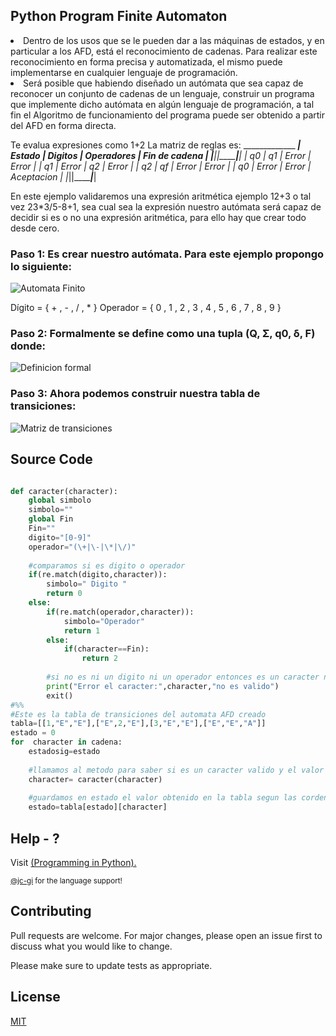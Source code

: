 ## Python Program Finite Automaton

  <li>Dentro de los usos que se le pueden dar a las máquinas de estados, y en particular a los AFD, está el reconocimiento de cadenas. Para realizar este reconocimiento en forma precisa y automatizada, el mismo puede implementarse en cualquier lenguaje de programación.
 </li>
  <li>Será posible que habiendo diseñado un autómata que sea capaz de reconocer un conjunto de cadenas de un lenguaje, construir un programa que implemente dicho autómata en algún lenguaje de programación, a tal fin el Algoritmo de funcionamiento del programa puede ser obtenido a partir del AFD en forma directa. 
  </li>
  

Te evalua expresiones como 1+2 
La matriz de reglas es:
<a>_________________________________________________________________</a>
<a>|   Estado  |   Digitos     |   Operadores      | Fin de cadena |</a>
<a>|___________|_______________|___________________|_______________|</a>
<a>|   q0      |   q1          |   Error           |   Error       |</a>
<a>|   q1      |   Error       |   q2              |   Error       |</a>
<a>|   q2      |   qf          |   Error           |   Error       |</a>
<a>|   q0      |   Error       |   Error           |   Aceptacion  |</a>
<a>|___________|_______________|___________________|_______________|</a>
 
</ol>
En este ejemplo validaremos una expresión aritmética ejemplo 12+3 o tal vez 23*3/5-8+1, sea cual sea la expresión nuestro autómata será capaz de decidir si es o no una expresión aritmética, para ello hay que crear todo desde cero.

### Paso 1: Es crear nuestro autómata. Para este ejemplo propongo lo siguiente:

![Automata Finito](/img/diagrama.jpg)

Dígito = { + , - , / , * }         Operador = { 0 , 1 , 2  , 3 , 4 , 5 , 6 , 7 , 8 , 9 }

### Paso 2: Formalmente se define como una tupla (Q, Σ, q0, δ, F) donde:
![Definicion formal](/img/formal.jpg)


### Paso 3: Ahora podemos construir nuestra tabla de transiciones:

![Matriz de transiciones](/img/transiciones.jpg)

<p></p>

## Source Code

```python

def caracter(character):
    global simbolo
    simbolo=""
    global Fin
    Fin=""
    digito="[0-9]"
    operador="(\+|\-|\*|\/)"
    
    #comparamos si es digito o operador
    if(re.match(digito,character)):
        simbolo=" Digito "
        return 0
    else:
        if(re.match(operador,character)):
            simbolo="Operador"
            return 1
        else:
            if(character==Fin):
                return 2
        
        #si no es ni un digito ni un operador entonces es un caracter no validp
        print("Error el caracter:",character,"no es valido")
        exit()
#%%
#Este es la tabla de transiciones del automata AFD creado
tabla=[[1,"E","E"],["E",2,"E"],[3,"E","E"],["E","E","A"]]
estado = 0
for  character in cadena:
    estadosig=estado
    
    #llamamos al metodo para saber si es un caracter valido y el valor retornado se guarda en charcaracter
    character= caracter(character)
    
    #guardamos en estado el valor obtenido en la tabla segun las cordenadas que recibio anteriormente
    estado=tabla[estado][character]

```
## Help - ?



Visit <a href="https://github.com/upslp-teoriacomputacional/180864/" target="\_blank"> (Programming in Python).

<small>@jc-gi<a href="https://github.com/jc-gi" target="\_blank"></a> for the language support! </small>

## Contributing
Pull requests are welcome. For major changes, please open an issue first to discuss what you would like to change.

Please make sure to update tests as appropriate.

## License
[MIT](https://choosealicense.com/licenses/mit/)
